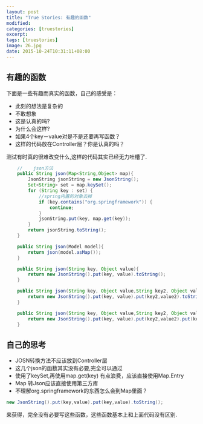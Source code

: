 ```yaml
---
layout: post
title: "True Stories: 有趣的函数"
modified:
categories: [truestories]
excerpt:
tags: [truestories]
image: 26.jpg
date: 2015-10-24T10:31:11+08:00
---
```


## 有趣的函数

下面是一些有趣而真实的函数，自己的感受是：

- 此刻的想法是复杂的
- 不敢想象
- 这是认真的吗?
- 为什么会这样?
- 如果4个key－value对是不是还要再写函数？
- 这样的代码放在Controller层？你是认真的吗？

测试有时真的很难改变什么,这样的代码其实已经无力吐槽了.

```java
    //    json方法
    public String json(Map<String,Object> map){
        JsonString jsonString = new JsonString();
        Set<String> set = map.keySet();
        for (String key : set) {
            //spring内置的对象去掉
            if (key.contains("org.springframework")) {
                continue;
            }
            jsonString.put(key, map.get(key));
        }
        return jsonString.toString();
    }

    public String json(Model model){
        return json(model.asMap());
    }

    public String json(String key, Object value){
        return new JsonString().put(key, value).toString();
    }

    public String json(String key, Object value,String key2, Object value2){
        return new JsonString().put(key, value).put(key2,value2).toString();
    }

    public String json(String key, Object value,String key2, Object value2,String key3, Object value3){
        return new JsonString().put(key, value).put(key2,value2).put(key3, value3).toString();
    }

```

## 自己的思考

- JOSN转换方法不应该放到Controller层
- 这几个json的函数其实没有必要,完全可以通过
- 使用了keySet,再使用map.get(key) 有点浪费，应该直接使用Map.Entry
- Map 转Json应该直接使用第三方库
- 不理解org.springframework的东西怎么会到Map里面？

```java
new JsonString().put(key,value).put(key,value).toString();
```
来获得，完全没有必要写这些函数，这些函数基本上和上面代码没有区别.
